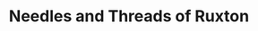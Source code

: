 ---
title: "Needles and Threads of Ruxton"
url: /towson/needles-and-threads-of-ruxton/
shop: sewing
---